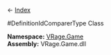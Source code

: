 ← [Index](Api-Index)

#DefinitionIdComparerType Class

**Namespace:** [VRage.Game](VRage.Game)  
**Assembly:** VRage.Game.dll

